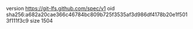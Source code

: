 version https://git-lfs.github.com/spec/v1
oid sha256:a682a20cae366c46784bc809b725f3535af3d986df4178b20e1f5013f111f3c9
size 1504
